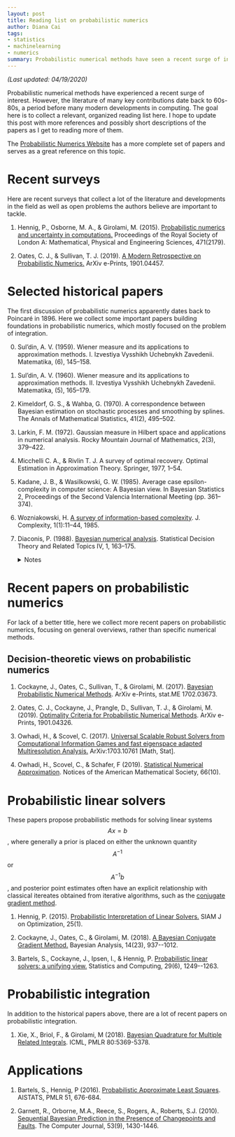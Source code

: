 ```yaml
---
layout: post
title: Reading list on probabilistic numerics
author: Diana Cai
tags:
- statistics
- machinelearning
- numerics
summary: Probabilistic numerical methods have seen a recent surge of interest. However, the methods date back to many key contributions made in the 60s-80s. The goal here is to collect a relevant, organized reading list here. I hope to update
---
```


*(Last updated: 04/19/2020)*

Probabilistic numerical methods have experienced a recent surge of interest. However,
the literature of many key contributions date back to 60s-80s, a period before
many modern developments in computing. The goal here is to collect a relevant, organized reading list here. I hope to update
this post with more references and possibly short descriptions of the papers as
I get to reading more of them.

The [Probabilistic Numerics Website](http://probabilistic-numerics.org/literature/index.html) has a more complete set of papers and serves as a great reference on this topic.

# Recent surveys

Here are recent surveys that collect a lot of the literature and developments in the field as well as open problems the authors believe are important to tackle.

1. Hennig, P., Osborne, M. A., & Girolami, M. (2015). [Probabilistic numerics and
   uncertainty in computations.](https://arxiv.org/pdf/1506.01326.pdf) Proceedings of the Royal Society of London A:
   Mathematical, Physical and Engineering Sciences, 471(2179).

2. Oates, C. J., & Sullivan, T. J. (2019). [A Modern Retrospective on
   Probabilistic Numerics.](https://arxiv.org/pdf/1901.04457.pdf) ArXiv e-Prints, 1901.04457.


# Selected historical papers

The first discussion of probabilistic numerics apparently dates back to
Poincar&eacute; in 1896. Here we collect some important papers building
foundations in probabilistic numerics, which mostly focused on the problem of integration.

0. Sul’din, A. V. (1959). Wiener measure and its applications to approximation
   methods. I. Izvestiya Vysshikh Uchebnykh Zavedenii. Matematika, (6), 145–158.

1. Sul’din, A. V. (1960). Wiener measure and its applications to approximation
   methods. II. Izvestiya Vysshikh Uchebnykh Zavedenii. Matematika, (5),
   165–179.

1. Kimeldorf, G. S., & Wahba, G. (1970). A correspondence between Bayesian
   estimation on stochastic processes and smoothing by splines. The Annals of
   Mathematical Statistics, 41(2), 495–502.

1. Larkin, F. M. (1972). Gaussian measure in Hilbert space and applications in
   numerical analysis. Rocky Mountain Journal of Mathematics, 2(3), 379–422.

1.  Micchelli C. A., & Rivlin T. J. A survey of optimal recovery. Optimal Estimation in
    Approximation Theory. Springer, 1977, 1–54.

1. Kadane, J. B., & Wasilkowski, G. W. (1985). Average case epsilon-complexity
   in computer science: A Bayesian view. In Bayesian Statistics 2, Proceedings
   of the Second Valencia International Meeting (pp. 361–374).

1. Wozniakowski, H. [A survey of information-based complexity](https://www.sciencedirect.com/science/article/pii/0885064X85900202). J. Complexity,
   1(1):11–44, 1985.

2. Diaconis, P. (1988). [Bayesian numerical analysis](http://probabilistic-numerics.org/assets/pdf/Diaconis_1988.pdf). Statistical Decision Theory
   and Related Topics IV, 1, 163–175.
   <details>
   <summary>Notes</summary>
   A note on the quadrature problem, i.e., estimating the integral \(\int_0^1 f(x) dx\)
   by considering a prior on \(f\), computing a posterior on \(f\) conditioned
   on information at a finite number of points \(f(t_1),\ldots,f(t_n)\), and
   then estimating the integral using the Bayes decision rule.
   Example: when using Brownian motion as a prior, the conditional expectation
   yields the classical trapezoidal rule for quadrature.
   Considers the problem of taking classical numerical procedures and seeing if
   they correspond to optimal decision rules (e.g., Bayes, minimax or admissible).
   In addition to a posterior distribution, the Bayesian approach also yields a clear approach to the
   design problem: i.e., how do we choose the information so that we get the best estimate of the integral?
   Discussion on priors that lead to linear interpolation, historical developments, recent applications, and connections with Stein estimation and consistency.
   </details>


# Recent papers on probabilistic numerics

For lack of a better title, here we collect more recent papers on probabilistic numerics, focusing on
general overviews, rather than specific numerical methods.

##  Decision-theoretic views on probabilistic numerics

1. Cockayne, J., Oates, C., Sullivan, T., & Girolami, M. (2017). [Bayesian
   Probabilistic Numerical Methods](https://arxiv.org/abs/1702.03673). ArXiv e-Prints, stat.ME 1702.03673.

2. Oates, C. J., Cockayne, J., Prangle, D., Sullivan, T. J., & Girolami, M.
   (2019). [Optimality Criteria for Probabilistic Numerical
   Methods](https://arxiv.org/pdf/1901.04326.pdf). ArXiv
   e-Prints, 1901.04326.

3. Owhadi, H., & Scovel, C. (2017). [Universal Scalable Robust Solvers from
   Computational Information Games and fast eigenspace adapted Multiresolution
   Analysis.](http://arxiv.org/abs/1703.10761)
   ArXiv:1703.10761 [Math, Stat].

4. Owhadi, H., Scovel, C., & Schafer, F (2019). [Statistical Numerical
   Approximation](https://pdfs.semanticscholar.org/6fd4/f6c23c84e902572bd5b6ae1f652f4ac2598d.pdf).
   Notices of the American Mathematical Society, 66(10).

# Probabilistic linear solvers

These papers propose probabilistic methods for solving linear systems $$Ax=b$$, where generally a prior is placed on either the unknown quantity $$A^{-1}$$ or $$A^{-1}b$$, and posterior point estimates often have an explicit relationship with classical itereates obtained from iterative algorithms, such as the [conjugate gradient method](https://www.dianacai.com/blog/2018/08/31/conjugate-gradient-linear-systems/).

1. Hennig, P. (2015). [Probabilistic Interpretation of Linear Solvers.](https://epubs.siam.org/doi/abs/10.1137/140955501) SIAM J on Optimization, 25(1).

2. Cockayne, J., Oates, C., & Girolami, M. (2018). [A Bayesian Conjugate Gradient Method.](https://projecteuclid.org/euclid.ba/1558144846) Bayesian Analysis, 14(23), 937--1012.

3. Bartels, S., Cockayne, J., Ipsen, I., & Hennig, P. [Probabilistic linear solvers: a unifying view.](https://link.springer.com/article/10.1007/s11222-019-09897-7) Statistics and Computing, 29(6), 1249--1263.

# Probabilistic integration

In addition to the historical papers above, there are a lot of recent papers on probabilistic integration.

1. Xie, X., Briol, F., & Girolami, M (2018). [Bayesian Quadrature for Multiple Related Integrals](https://arxiv.org/abs/1801.04153).
    ICML, PMLR 80:5369-5378.

# Applications

1. Bartels, S., Hennig, P (2016). [Probabilistic Approximate Least Squares](http://proceedings.mlr.press/v51/bartels16.html). AISTATS, PMLR 51, 676-684.

1. Garnett, R., Orborne, M.A., Reece, S., Rogers, A., Roberts, S.J. (2010).
   [Sequential Bayesian Prediction in the Presence of Changepoints and
   Faults](https://www.cse.wustl.edu/~garnett/files/papers/garnett_et_al_cj_2010.pdf).
   The Computer Journal, 53(9), 1430-1446.



